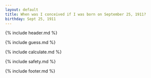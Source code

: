 ```yaml
---
layout: default
title: When was I conceived if I was born on September 25, 1911?
birthday: Sept 25, 1911
---
```


{% include header.md %}

{% include guess.md %}

{% include calculate.md %}

{% include safety.md %}

{% include footer.md %}



